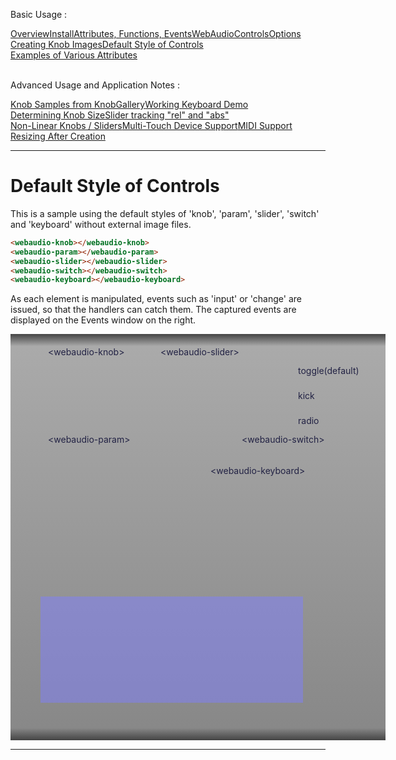 <link rel="stylesheet" href="./docstyle.css">

<script>
  WebAudioControlsOptions={

  };
</script>

<script src="../webaudio-controls.js"></script>

Basic Usage :
<div style="display:flex;width:100%;flex-wrap:wrap">
<div class="item"><a href="./index.html">Overview</a></div>
<div class="item"><a href="./install.html">Install</a></div>
<div class="item"><a href="./specs.html">Attributes, Functions, Events</a></div>
<div class="item"><a href="./options.html">WebAudioControlsOptions</a></div>
<div class="item"><a href="./knobimage.html">Creating Knob Images</a></div>
<div class="item cur"><a href="./defstyle.html">Default Style of Controls</a></div>
<div class="item"><a href="./example.html">Examples of Various Attributes</a></div>
</div>
<br/>

Advanced Usage and Application Notes :
<div style="display:flex;width:100%;flex-wrap:wrap">
<div class="item"><a href="./knobsamples.html">Knob Samples from KnobGallery</a></div>
<div class="item"><a href="./keyboard.html">Working Keyboard Demo</a></div>
<div class="item"><a href="./knobsize.html">Determining Knob Size</a></div>
<div class="item"><a href="./tracking.html">Slider tracking "rel" and "abs"</a></div>
<div class="item"><a href="./nonlinear.html">Non-Linear Knobs / Sliders</a></div>
<div class="item"><a href="./multifader.html">Multi-Touch Device Support</a></div>
<div class="item"><a href="./midisupport.html">MIDI Support</a></div>
<div class="item"><a href="./resizetest.html">Resizing After Creation</a></div>
</div>

---

# Default Style of Controls  

This is a sample using the default styles of 
'knob', 'param', 'slider', 'switch' and 'keyboard' without external image files.  

```html
<webaudio-knob></webaudio-knob>
<webaudio-param></webaudio-param>
<webaudio-slider></webaudio-slider>
<webaudio-switch></webaudio-switch>
<webaudio-keyboard></webaudio-keyboard>
```

As each element is manipulated, events such as 'input' or 'change' are issued,
so that the handlers can catch them.
The captured events are displayed on the Events window on the right.  

<div id="base" style="color:#224;width:600px;height:650px;position:relative;background:linear-gradient(#444 0%,#aaa 3%,#888 97%,#444 100%);">
  <webaudio-knob id="knob1" style="position:absolute;left:50px;top:60px"></webaudio-knob>
  <webaudio-knob id="knob2" style="position:absolute;left:130px;top:60px"></webaudio-knob>
  <webaudio-param link="knob1" style="position:absolute;left:65px;top:130px"></webaudio-param>
  <webaudio-param link="knob2" style="position:absolute;left:145px;top:130px"></webaudio-param>
  <webaudio-slider id="slider1" style="position:absolute;left:240px;top:50px"></webaudio-slider>
  <webaudio-slider id="slider2" direction="horz" style="position:absolute;left:280px;top:50px"></webaudio-slider>
  <webaudio-switch id="switch1" style="position:absolute;left:430px;top:50px"></webaudio-switch>
  <webaudio-switch id="switch2" type="kick" style="position:absolute;left:430px;top:90px"></webaudio-switch>
  <webaudio-switch id="switch2a" type="radio" group="r" value="1" style="position:absolute;left:370px;top:130px"></webaudio-switch>
  <webaudio-switch id="switch2b" type="radio" group="r" style="position:absolute;left:400px;top:130px"></webaudio-switch>
  <webaudio-switch id="switch2c" type="radio" group="r" style="position:absolute;left:430px;top:130px"></webaudio-switch>
  <webaudio-keyboard id="keyboard" style="position:absolute;left:48px;top:240px"></webaudio-keyboard>
  <webaudio-keyboard id="key2" width="160" height="20" keys="61" enable="0" colors="#000;#ccf;;#000;;#0fc;;#0fc" style="position:absolute;left:48px;top:380px">
  </webaudio-keyboard>
  <span style="position:absolute;left:60px;top:20px">&lt;webaudio-knob&gt;</span>
  <span style="position:absolute;left:60px;top:160px">&lt;webaudio-param&gt;</span>
  <span style="position:absolute;left:240px;top:20px">&lt;webaudio-slider&gt;</span>
  <span style="position:absolute;left:370px;top:160px">&lt;webaudio-switch&gt;</span>
  <span style="position:absolute;left:320px;top:210px">&lt;webaudio-keyboard&gt;</span>
  <span style="position:absolute;left:460px;top:50px">toggle(default)</span>
  <span style="position:absolute;left:460px;top:90px">kick</span>
  <span style="position:absolute;left:460px;top:130px">radio</span>
  <div style="position:absolute;left:48px;top:420px">
  <div id="events" style="background:rgba(128,128,255,0.5);padding:10px;color:#fff;text-align:left;width:400px;height:150px;overflow:scroll"></div>
  </div>
</div>

---

<script>
var message="";
var log=[];
var knobs = document.getElementsByTagName('webaudio-knob');
for(var i = 0; i < knobs.length; i++){
  knobs[i].addEventListener("input",Dump,false);
  knobs[i].addEventListener("change",Dump,false);
  knobs[i].addEventListener("click",Dump,false);
}
var sliders = document.getElementsByTagName('webaudio-slider');
for(var i = 0; i < sliders.length; i++){
  sliders[i].addEventListener("input",Dump,false);
  sliders[i].addEventListener("change",Dump,false);
  sliders[i].addEventListener("click",Dump,false);
}
var switches = document.getElementsByTagName('webaudio-switch');
for(var i = 0; i < switches.length; i++) {
    switches[i].addEventListener("input",Dump,false);
    switches[i].addEventListener("change",Dump,false);
    switches[i].addEventListener("click",Dump,false);
}
var key=document.getElementById("keyboard");
key.addEventListener('input',Dump,false);
key.addEventListener('change',Dump,false);
key.addEventListener('click',Dump,false);
key.addEventListener('note',Dump,false);
var key2=document.getElementById("key2");

function Dump(e) {
    var str="";
    if(e.note) {
        key2.setNote(e.note[0],e.note[1]);
        str=e.type + " : " + e.target.id + " e.note = [" + e.note + "] ";
    }
    else
        str=e.type + " : " + e.target.id + ".value = " + e.target.value + " ";
    console.log(str);
    log.unshift(str);
    log.length=20;
    str="";
    for(var i=19;i>=0;--i) {
        if(log[i])
            str+=log[i]+"<br/>";
    }
    var evview=document.getElementById("events");
    evview.innerHTML=str;
    evview.scrollTop=evview.scrollHeight;
}
</script>
